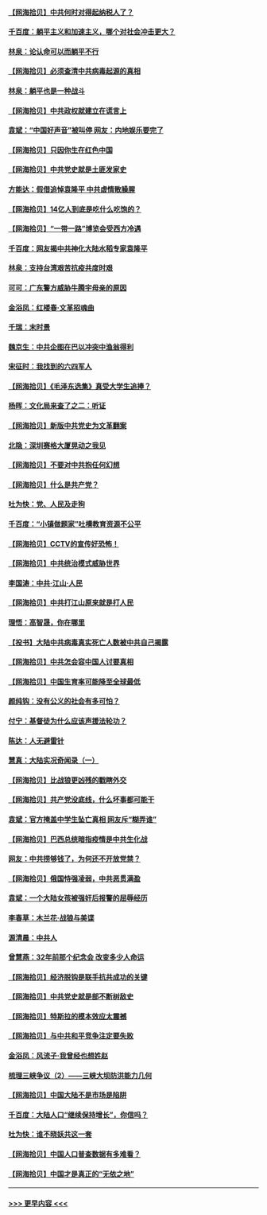 #### [【网海拾贝】中共何时对得起纳税人了？](../pages/nsc993/n12985578.md?t=05310902) 
#### [千百度：躺平主义和加速主义，哪个对社会冲击更大？](../pages/nsc993/n12985512.md?t=05310902) 
#### [林泉：论认命可以而躺平不行](../pages/nsc993/n12985505.md?t=05310902) 
#### [【网海拾贝】必须查清中共病毒起源的真相](../pages/nsc993/n12984276.md?t=05310902) 
#### [林泉：躺平也是一种战斗](../pages/nsc993/n12984194.md?t=05310902) 
#### [【网海拾贝】中共政权就建立在谎言上](../pages/nsc993/n12981880.md?t=05310902) 
#### [袁斌：“中国好声音”被叫停 网友：内地娱乐要完了](../pages/nsc993/n12981826.md?t=05310902) 
#### [【网海拾贝】只因你生在红色中国](../pages/nsc993/n12979096.md?t=05310902) 
#### [【网海拾贝】中共党史就是土匪发家史](../pages/nsc993/n12976478.md?t=05310902) 
#### [方能达：假借追悼袁隆平 中共虚情散臊腥](../pages/nsc993/n12976396.md?t=05310902) 
#### [【网海拾贝】14亿人到底是吃什么吃饱的？](../pages/nsc993/n12974125.md?t=05310902) 
#### [【网海拾贝】“一带一路”博览会受西方冷遇](../pages/nsc993/n12971787.md?t=05310902) 
#### [千百度：网友揭中共神化大陆水稻专家袁隆平](../pages/nsc993/n12971733.md?t=05310902) 
#### [林泉：支持台湾艰苦抗疫共度时艰](../pages/nsc993/n12971350.md?t=05310902) 
#### [可可：广东警方威胁牛腾宇母亲的原因](../pages/nsc993/n12971100.md?t=05310902) 
#### [金浴凤：红楼春·文革招魂曲](../pages/nsc993/n12970354.md?t=05310902) 
#### [千瑞：末时景](../pages/nsc993/n12970337.md?t=05310902) 
#### [魏京生：中共企图在巴以冲突中渔翁得利](../pages/nsc993/n12970286.md?t=05310902) 
#### [宋征时：我找到的六四军人](../pages/nsc993/n12970213.md?t=05310902) 
#### [【网海拾贝】《毛泽东选集》真受大学生追捧？](../pages/nsc993/n12968779.md?t=05310902) 
#### [杨晖：文化局来查了之二：听证](../pages/nsc993/n12966528.md?t=05310902) 
#### [【网海拾贝】新版中共党史为文革翻案](../pages/nsc993/n12967526.md?t=05310902) 
#### [北隐：深圳赛格大厦晃动之我见](../pages/nsc993/n12967393.md?t=05310902) 
#### [【网海拾贝】不要对中共抱任何幻想](../pages/nsc993/n12965222.md?t=05310902) 
#### [【网海拾贝】什么是共产党？](../pages/nsc993/n12962781.md?t=05310902) 
#### [吐为快：党、人民及走狗](../pages/nsc993/n12962747.md?t=05310902) 
#### [千百度：“小镇做题家”吐槽教育资源不公平](../pages/nsc993/n12962705.md?t=05310902) 
#### [【网海拾贝】CCTV的宣传好恐怖！](../pages/nsc993/n12959984.md?t=05310902) 
#### [【网海拾贝】中共统治模式威胁世界](../pages/nsc993/n12957622.md?t=05310902) 
#### [李国涛：中共‧江山‧人民](../pages/nsc993/n12957502.md?t=05310902) 
#### [【网海拾贝】中共打江山原来就是打人民](../pages/nsc993/n12954345.md?t=05310902) 
#### [理悟：高智晟，你在哪里](../pages/nsc993/n12953115.md?t=05310902) 
#### [【投书】大陆中共病毒真实死亡人数被中共自己揭露](../pages/nsc993/n12953050.md?t=05310902) 
#### [【网海拾贝】中共怎会容中国人讨要真相](../pages/nsc993/n12952161.md?t=05310902) 
#### [【网海拾贝】中国生育率可能降至全球最低](../pages/nsc993/n12948793.md?t=05310902) 
#### [颜纯钩：没有公义的社会有多可怕？](../pages/nsc993/n12947626.md?t=05310902) 
#### [付宁：基督徒为什么应该声援法轮功？](../pages/nsc993/n12947233.md?t=05310902) 
#### [陈达：人无避雷针](../pages/nsc993/n12947098.md?t=05310902) 
#### [慧真：大陆实况奇闻录（一）](../pages/nsc993/n12945811.md?t=05310902) 
#### [【网海拾贝】比战狼更凶残的戳瞎外交](../pages/nsc993/n12945717.md?t=05310902) 
#### [【网海拾贝】共产党没底线，什么坏事都可能干](../pages/nsc993/n12942090.md?t=05310902) 
#### [袁斌：官方掩盖中学生坠亡真相 网友斥“糊弄谁”](../pages/nsc993/n12942029.md?t=05310902) 
#### [【网海拾贝】巴西总统暗指疫情是中共生化战](../pages/nsc993/n12938999.md?t=05310902) 
#### [网友：中共捞够钱了，为何还不开放党禁？](../pages/nsc993/n12938952.md?t=05310902) 
#### [【网海拾贝】俄国恃强凌弱，中共恶贯满盈](../pages/nsc993/n12936626.md?t=05310902) 
#### [袁斌：一个大陆女孩被强奸后报警的屈辱经历](../pages/nsc993/n12936547.md?t=05310902) 
#### [李春草：木兰花·战狼与美谍](../pages/nsc993/n12935995.md?t=05310902) 
#### [源清晨：中共人](../pages/nsc993/n12935589.md?t=05310902) 
#### [曾慧燕：32年前那个纪念会 改变多少人命运](../pages/nsc993/n12934233.md?t=05310902) 
#### [【网海拾贝】经济脱钩是联手抗共成功的关键](../pages/nsc993/n12934176.md?t=05310902) 
#### [【网海拾贝】中共党史就是部不断树敌史](../pages/nsc993/n12932844.md?t=05310902) 
#### [【网海拾贝】特斯拉的模本效应太震撼](../pages/nsc993/n12925626.md?t=05310902) 
#### [【网海拾贝】与中共和平竞争注定要失败](../pages/nsc993/n12923326.md?t=05310902) 
#### [金浴凤：风流子‧我曾经也想姓赵](../pages/nsc993/n12920911.md?t=05310902) 
#### [梳理三峡争议（2）——三峡大坝防洪能力几何](../pages/nsc993/n12920173.md?t=05310902) 
#### [【网海拾贝】中国大陆不是市场是陷阱](../pages/nsc993/n12920143.md?t=05310902) 
#### [千百度：大陆人口“继续保持增长”，你信吗？](../pages/nsc993/n12918946.md?t=05310902) 
#### [吐为快：谁不晓妖共这一套](../pages/nsc993/n12918941.md?t=05310902) 
#### [【网海拾贝】中国人口普查数据有多难看？](../pages/nsc993/n12917822.md?t=05310902) 
#### [【网海拾贝】中国才是真正的“无依之地”](../pages/nsc993/n12915845.md?t=05310902) 

----
#### [ >>> 更早内容 <<< ](../indexes/nsc993-earlier.md)
